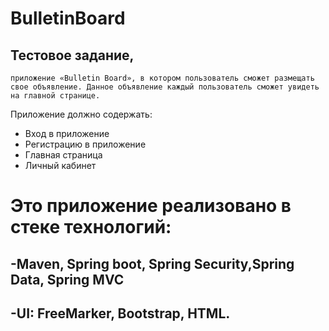 # BulletinBoard
## Тестовое задание,
    приложение «Bulletin Board», в котором пользователь сможет размещать свое объявление. Данное объявление каждый пользователь сможет увидеть на главной странице.
 Приложение должно содержать:
- Вход в приложение
- Регистрацию в приложение
- Главная страница
- Личный кабинет

# Это приложение реализовано в стеке технологий:
##  -Maven, Spring boot, Spring Security,Spring Data, Spring MVC   
##  -UI: FreeMarker, Bootstrap, HTML.
